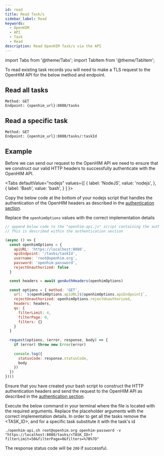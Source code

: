 ```yaml
---
id: read
title: Read Task/s
sidebar_label: Read
keywords:
  - OpenHIM
  - API
  - Task
  - Read
description: Read OpenHIM Task/s via the API
---
```


import Tabs from '@theme/Tabs';
import TabItem from '@theme/TabItem';

To read existing task records you will need to make a TLS request to the OpenHIM API for the below method and endpoint.

## Read all tasks

```curl
Method: GET
Endpoint: {openhim_url}:8080/tasks
```

## Read a specific task

```curl
Method: GET
Endpoint: {openhim_url}:8080/tasks/:taskId
```

## Example

Before we can send our request to the OpenHIM API we need to ensure that we construct our valid HTTP headers to successfully authenticate with the OpenHIM API.

<Tabs
  defaultValue="nodejs"
  values={[
    { label: 'NodeJS', value: 'nodejs', },
    { label: 'Bash', value: 'bash', }
  ]
}>

<TabItem value="nodejs">

Copy the below code at the bottom of your nodejs script that handles the authentication of the OpenHIM headers as described in the [authentication section](../introduction/authentication).

Replace the `openhimOptions` values with the correct implementation details

```javascript
// append below code to the "openhim-api.js" script containing the authentication methods.
// This is described within the authentication section

(async () => {
  const openhimOptions = {
    apiURL: 'https://localhost:8080',
    apiEndpoint: '/tasks/taskId',
    username: 'root@openhim.org',
    password: 'openhim-password',
    rejectUnauthorized: false
  }

  const headers = await genAuthHeaders(openhimOptions)
  
  const options = { method: 'GET',
    url: `${openhimOptions.apiURL}${openhimOptions.apiEndpoint}`,
    rejectUnauthorized: openhimOptions.rejectUnauthorized,
    headers: headers,
    qs: {
      filterLimit: 4,
      filterPage: 0,
      filters: {}
    }
  }
  
  request(options, (error, response, body) => {
    if (error) throw new Error(error)
  
    console.log({
      statusCode: response.statusCode,
      body
    })
  })
})()
```

</TabItem>
<TabItem value="bash">

Ensure that you have created your bash script to construct the HTTP authentication headers and send the request to the OpenHIM API as described in the [authentication section](../introduction/authentication).

Execute the below command in your terminal where the file is located with the required arguments. Replace the placeholder arguments with the correct implementation details. In order to get all the tasks remove the <TASK_ID>, and for a specific task substitute it with the task's id

```curl
./openhim-api.sh root@openhim.org openhim-password -v "https://localhost:8080/tasks/<TASK_ID>?filterLimit=50&filterPage=0&filters=%7B%7D"
```

</TabItem>
</Tabs>

The response status code will be `200` if successful.

